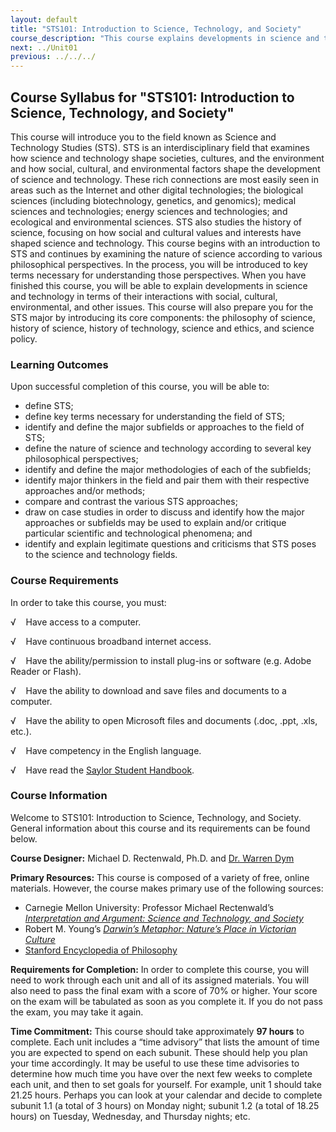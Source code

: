 ```yaml
---
layout: default
title: "STS101: Introduction to Science, Technology, and Society"
course_description: "This course explains developments in science and technology in terms of their interactions with social, cultural, environmental, and other issues. This course will prepare you for the STS major by introducing its core components: the philosophy of science, history of science, history of technology, science and ethics, and science policy."
next: ../Unit01
previous: ../../../
---
```

Course Syllabus for "STS101: Introduction to Science, Technology, and Society"
------------------------------------------------------------------------------

This course will introduce you to the field known as Science and
Technology Studies (STS). STS is an interdisciplinary field that
examines how science and technology shape societies, cultures, and the
environment and how social, cultural, and environmental factors shape
the development of science and technology. These rich connections are
most easily seen in areas such as the Internet and other digital
technologies; the biological sciences (including biotechnology,
genetics, and genomics); medical sciences and technologies; energy
sciences and technologies; and ecological and environmental sciences.
STS also studies the history of science, focusing on how social and
cultural values and interests have shaped science and technology. This
course begins with an introduction to STS and continues by examining the
nature of science according to various philosophical perspectives. In
the process, you will be introduced to key terms necessary for
understanding those perspectives. When you have finished this course,
you will be able to explain developments in science and technology in
terms of their interactions with social, cultural, environmental, and
other issues. This course will also prepare you for the STS major by
introducing its core components: the philosophy of science, history of
science, history of technology, science and ethics, and science policy.

### Learning Outcomes

Upon successful completion of this course, you will be able to:  

-   define STS;
-   define key terms necessary for understanding the field of STS;
-   identify and define the major subfields or approaches to the field
    of STS;
-   define the nature of science and technology according to several key
    philosophical perspectives;
-   identify and define the major methodologies of each of the
    subfields;
-   identify major thinkers in the field and pair them with their
    respective approaches and/or methods;
-   compare and contrast the various STS approaches;
-   draw on case studies in order to discuss and identify how the major
    approaches or subfields may be used to explain and/or critique
    particular scientific and technological phenomena; and
-   identify and explain legitimate questions and criticisms that STS
    poses to the science and technology fields.

### Course Requirements

In order to take this course, you must:  
  
 √    Have access to a computer.  
  
 √    Have continuous broadband internet access.  
  
 √    Have the ability/permission to install plug-ins or software (e.g.
Adobe Reader or Flash).  
  
 √    Have the ability to download and save files and documents to a
computer.  
  
 √    Have the ability to open Microsoft files and documents (.doc,
.ppt, .xls, etc.).  
  
 √    Have competency in the English language.  
  
 √    Have read the [Saylor Student
Handbook](http://www.saylor.org/site/wp-content/uploads/2012/05/Saylor-StudentHandbook.pdf).

### Course Information

Welcome to STS101: Introduction to Science, Technology, and Society.
General information about this course and its requirements can be found
below.  
  
 **Course Designer:** Michael D. Rectenwald, Ph.D. and [Dr. Warren
Dym](http://www.saylor.org/faculty-a-g/#DrWarrenDym)  
  
 **Primary Resources:** This course is composed of a variety of free,
online materials. However, the course makes primary use of the following
sources:  

-   Carnegie Mellon University: Professor Michael Rectenwald’s
    *[Interpretation and Argument: Science and Technology, and
    Society](http://www.cs.cmu.edu/~mdr2/classes/76_101_D_Fall_04/)*
-   Robert M. Young’s *[Darwin’s Metaphor: Nature’s Place in Victorian
    Culture](http://human-nature.com/dm/dar.html)*
-   [Stanford Encyclopedia of Philosophy](http://plato.stanford.edu/)

**Requirements for Completion:** In order to complete this course, you
will need to work through each unit and all of its assigned materials.
You will also need to pass the final exam with a score of 70% or higher.
Your score on the exam will be tabulated as soon as you complete it. If
you do not pass the exam, you may take it again.  
  
 **Time Commitment:** This course should take approximately **97 hours**
to complete. Each unit includes a “time advisory” that lists the amount
of time you are expected to spend on each subunit. These should help you
plan your time accordingly. It may be useful to use these time
advisories to determine how much time you have over the next few weeks
to complete each unit, and then to set goals for yourself. For example,
unit 1 should take 21.25 hours. Perhaps you can look at your calendar
and decide to complete subunit 1.1 (a total of 3 hours) on Monday night;
subunit 1.2 (a total of 18.25 hours) on Tuesday, Wednesday, and Thursday
nights; etc.  
  

